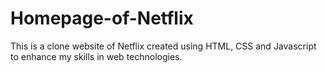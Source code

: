# Homepage-of-Netflix
This is a clone website of Netflix created using HTML, CSS and Javascript to enhance my skills in web technologies.

